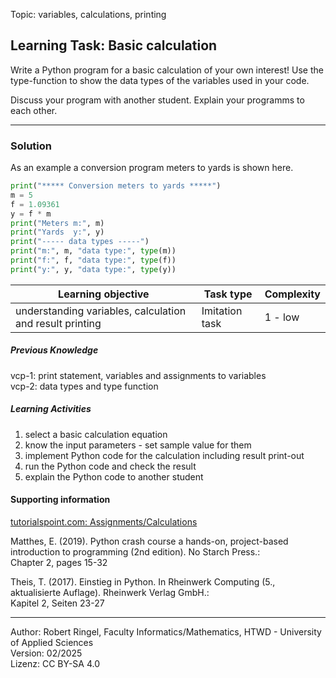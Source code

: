 Topic: variables, calculations, printing

## Learning Task: Basic calculation

Write a Python program for a basic calculation of your own interest! Use the type-function to show the data types of the variables used in your code.

Discuss your program with another student. Explain your programms to each other.

---------------------------------------

### Solution

As an example a conversion program meters to yards is shown here.

``` python
print("***** Conversion meters to yards *****")
m = 5
f = 1.09361
y = f * m
print("Meters m:", m)
print("Yards  y:", y)
print("----- data types -----")
print("m:", m, "data type:", type(m))
print("f:", f, "data type:", type(f))
print("y:", y, "data type:", type(y))
```

| **Learning objective**                         | **Task type**   | **Complexity** |
| ---------------------------------------------- | --------------- | -------------- |
| understanding variables, calculation and result printing | Imitation task | 1 - low    |

##### Previous Knowledge

vcp-1: print statement, variables and assignments to variables  
vcp-2: data types and type function

##### Learning Activities

1) select a basic calculation equation
2) know the input parameters - set sample value for them
3) implement Python code for the calculation including result print-out
4) run the Python code and check the result
5) explain the Python code to another student

#### Supporting information

[tutorialspoint.com: Assignments/Calculations](https://www.tutorialspoint.com/python/python_assignment_operators.htm)  

Matthes, E. (2019). Python crash course a hands-on, project-based introduction to programming (2nd edition). No Starch Press.:  
Chapter 2, pages 15-32  

Theis, T. (2017). Einstieg in Python. In Rheinwerk Computing (5., aktualisierte Auflage). Rheinwerk Verlag GmbH.:   
Kapitel 2, Seiten 23-27 

----
Author: Robert Ringel, Faculty Informatics/Mathematics, HTWD - University of Applied Sciences  
Version: 02/2025  
Lizenz: CC BY-SA 4.0
